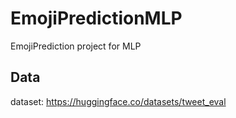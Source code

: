 # EmojiPredictionMLP
EmojiPrediction project for MLP

## Data
dataset: https://huggingface.co/datasets/tweet_eval